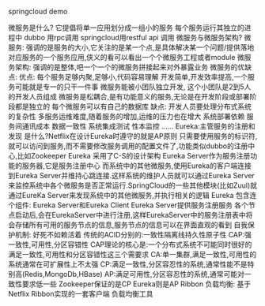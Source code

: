 springcloud demo

微服务是什么? 它提倡将单一应用划分成一组小的服务 每个服务运行其独立的进程中
dubbo 用rpc调用 springcloud用restful api 调用
微服务与微服务架构?
微服务:
强调的是服务的大小,它关注的是某一个点,是具体解决某一个问题/提供落地对应服务的一个服务应用,侠义的看可以看出一个个微服务工程或者module
微服务架构:
强调的是整体,吧一个一个的微服务拼接起来对外暴露业务
微服务的优缺点:
优点:
每个服务足够内聚,足够小,代码容易理解
开发简单,开发效率提高,一个服务可能就是专一的只干一件事
微服务能被小团队独立开发, 这个小团队是2到5人的开发人员组成
微服务是松耦合,是有功能意义的服务,无论是在开发阶段或部署阶段都是独立的
每个微服务可以有自己的数据库
缺点:
开发人员要处理分布式系统的复杂性
多服务运维难度,随着服务的增加,运维的压力也在增大
系统部署依赖
服务间通讯成本
数据一致性
系统集成测试
性本监控
......
Eureka:主管服务的注册和发现
是什么?Netflix在设计Eureka时遵守的就是AP原则
只需要使用服务的标识符,就可以访问到服务,而不需要修改服务调用的配置文件了,功能类似dubbo的注册中心,比如Zookeeper
Eureka 采用了C-S的设计架构 Eureka Server作为服务注册功能的服务器,它是服务注册中心
而系统中的其他微服务,使用Eureka的客户端连接到Eureka Server并维持心跳连接.这样系统的维护人员就可以通过Eureka Server来监控系统中各个微服务是否正常运行.SpringCloud的一些其他模块(比如Zuul)就通过EureKa Server来发现系统中的其他微服务,并执行相关的逻辑
Eureka 包含连个组件: Eureka Server和Eureka Client
Eureka Server提供服务注册服务
各个节点启动后,会在EurekaServer中进行注册,这样EurekaServer中的服务注册表中将会存储所有可用的服务节点的信息,服务节点的信息可以在界面直观的看到
自我保护机制: 好死不如赖活着
传统的ACID分别的:一致性隔离线持久性原子性
CAP:强一致性,可用性,分区容错性
CAP理论的核心是:一个分布式系统不可能同时很好的满足一致性,可用性和分区容错性这三个需要求
CA:单一集群,满足一致性,可用性的系统通常在可扩展性上不太强
CP:满足一致性,分区容忍性的系统,通常性能不是特别高(Redis,MongoDb,HBase)
AP:满足可用性,分区容忍性的系统,通常可能对一致性要求低一些
Zookeeper保证的是CP
Eureka则是AP
Ribbon 负载均衡:
基于Netflix Ribbon实现的一套客户端 负载均衡工具
